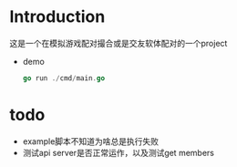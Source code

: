 # Introduction
这是一个在模拟游戏配对撮合或是交友软体配对的一个project
- demo
    ```go
    go run ./cmd/main.go
    ```

# todo
- example脚本不知道为啥总是执行失败
- 测试api server是否正常运作，以及测试get members